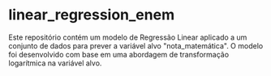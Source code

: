 # linear_regression_enem
Este repositório contém um modelo de Regressão Linear aplicado a um conjunto de dados para prever a variável alvo "nota_matemática". O modelo foi desenvolvido com base em uma abordagem de transformação logarítmica na variável alvo.
